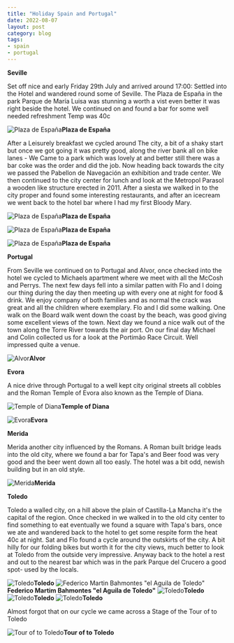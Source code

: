 ```yaml
---
title: "Holiday Spain and Portugal"
date: 2022-08-07
layout: post
category: blog
tags:
- spain
- portugal
---
```



**Seville**

Set off nice and early Friday 29th July and arrived around 17:00: Settled into the Hotel and wandered round some of Seville. The Plaza de España in the park Parque de María Luisa was stunning a worth a vist even better it was right beside the hotel. We continued on and found a bar for some well needed refreshment Temp was 40c
 
 ![Plaza de España](/images/2022/2022-08-07-holiday-spain-and-portugal-s1.jpg)**Plaza de España**
<!--more-->

After a Leisurely breakfast we cycled around The city, a bit of a shaky start but once we got going it was pretty good, along the river bank all on bike lanes - We Came to a park which was lovely at and better still there was a bar coke was the order and did the job. Now heading back towards the city we passed the Pabellon de Navegación an exhibition and trade center. We then continued to the city center for lunch and look at the Metropol Parasol a  wooden like structure erected in 2011. After a siesta we walked in to the city proper and found some interesting restaurants, and after an icecream we went back to the hotel bar where I had my first Bloody Mary.

 ![Plaza de España](/images/2022/2022-08-07-holiday-spain-and-portugal-s2.jpg)**Plaza de España**

 ![Plaza de España](/images/2022/2022-08-07-holiday-spain-and-portugal-s3.jpg)**Plaza de España**

 ![Plaza de España](/images/2022/2022-08-07-holiday-spain-and-portugal-s4.jpg)**Plaza de España**

**Portugal**

From Seville we continued on to Portugal and Alvor, once checked into the hotel we cycled to Michaels apartment where we meet with all the McCosh and Perrys. The next few days fell into a similar patten with Flo and I doing our thing during the day then meeting up with every one at night for food & drink. We enjoy company of both families and as normal the crack was great and all the children where exemplary. Flo and I did some walking. One walk on the Board walk went down the coast by the beach, was good giving some excellent views of the town. Next day we found a nice walk out of the town along the Torre River towards the air port. On our final day Michael and Colin collected us for a look at the Portimão Race Circuit. Well impressed quite a venue.

 ![Alvor](/images/2022/2022-08-07-holiday-spain-and-portugal-a1.jpg)**Alvor**

**Evora**

A nice drive through Portugal to a well kept city original streets all cobbles and the Roman Temple of Evora also known as the Temple of Diana.

 ![Temple of Diana](/images/2022/2022-08-07-holiday-spain-and-portugal-9.jpg)**Temple of Diana**

 ![Evora](/images/2022/2022-08-07-holiday-spain-and-portugal-1.jpg)**Evora**

**Merida**

Merida another city influenced by the Romans. A Roman built bridge leads into the old city, where we found a bar for Tapa's and Beer food was very good and the beer went down all too easly. The hotel was a bit odd, newish building but in an old style.

 ![Merida](/images/2022/2022-08-07-holiday-spain-and-portugal-8.jpg)**Merida**

**Toledo**

Toledo a walled city, on a hill above the plain of Castilla-La Mancha it's the capital of the region. Once checked in we walked in to the old city center to find something to eat eventually we found a square with Tapa's bars, once we ate and wandered back to the hotel to get some respite form the heat 40c at night. Sat and Flo found a cycle around the outskirts of the city. A bit hilly for our folding bikes but worth it for the city views, much better to look at Toledo from the outside very impressive. Anyway back to the hotel a rest and out to the nearest bar which was in the park Parque del Crucero a good spot- used by the locals.

 ![Toledo](/images/2022/2022-08-07-holiday-spain-and-portugal-2.jpg)**Toledo**
 ![Federico Martin Bahmontes "el Aguila de Toledo"](/images/2022/2022-08-07-holiday-spain-and-portugal-3.jpg)**Federico Martim Bahmontes "el Aguila de Toledo"**
 ![Toledo](/images/2022/2022-08-07-holiday-spain-and-portugal-4.jpg)**Toledo**
 ![Toledo](/images/2022/2022-08-07-holiday-spain-and-portugal-5.jpg)**Toledo**
 ![Toledo](/images/2022/2022-08-07-holiday-spain-and-portugal-6.jpg)**Toledo**

Almost forgot that on our cycle we came across a Stage of the Tour of to Toledo

![Tour of to Toledo](/images/2022/2022-08-07-holiday-spain-and-portugal-7.jpg)**Tour of to Toledo**
